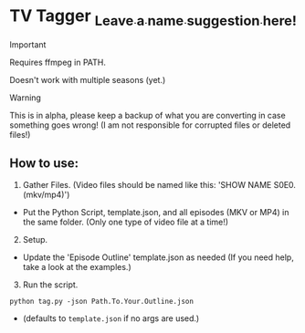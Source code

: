# TV Tagger [<sub>Leave a name suggestion here!</sub>](https://github.com/Daniel-McGuire-Corporation/TV-Tagger/discussions/2)

> [!IMPORTANT] 
> Requires ffmpeg in PATH.
> 
> Doesn't work with multiple seasons (yet.)

> [!WARNING]
> This is in alpha, please keep a backup of what you are converting in case something goes wrong! (I am not responsible for corrupted files or deleted files!)

## How to use:

1. Gather Files. (Video files should be named like this: 'SHOW NAME S0E0.(mkv/mp4)')
 - Put the Python Script, template.json, and all episodes (MKV or MP4) in the same folder. (Only one type of video file at a time!)

2. Setup.
 - Update the 'Episode Outline' template.json as needed (If you need help, take a look at the examples.)

3. Run the script.
```
python tag.py -json Path.To.Your.Outline.json
```
 - (defaults to ```template.json``` if no args are used.)
